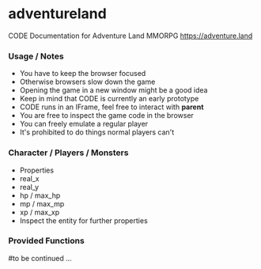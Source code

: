 # adventureland
CODE Documentation for Adventure Land MMORPG https://adventure.land

### Usage / Notes
* You have to keep the browser focused
* Otherwise browsers slow down the game
* Opening the game in a new window might be a good idea
* Keep in mind that CODE is currently an early prototype
* CODE runs in an IFrame, feel free to interact with **parent**
* You are free to inspect the game code in the browser
* You can freely emulate a regular player
* It's prohibited to do things normal players can't

### Character / Players / Monsters

* Properties
 * real_x
 * real_y
 * hp / max_hp
 * mp / max_mp
 * xp / max_xp
* Inspect the entity for further properties

### Provided Functions

#to be continued ...
